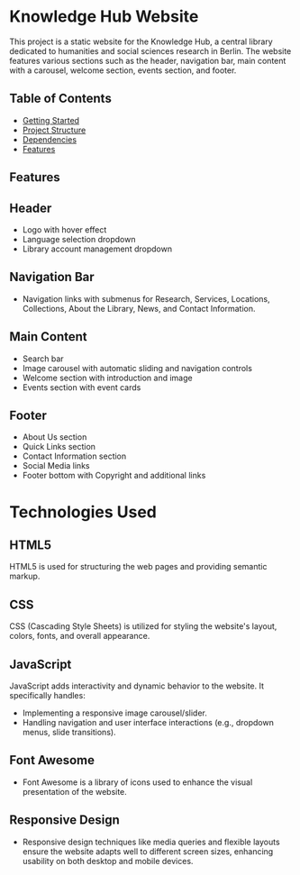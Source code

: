 # Knowledge Hub Website

This project is a static website for the Knowledge Hub, a central library dedicated to humanities and social sciences research in Berlin. The website features various sections such as the header, navigation bar, main content with a carousel, welcome section, events section, and footer.

## Table of Contents

- [Getting Started](#getting-started)
- [Project Structure](#project-structure)
- [Dependencies](#dependencies)
- [Features](#features)
## Features

## Header

- Logo with hover effect
- Language selection dropdown
- Library account management dropdown

## Navigation Bar

- Navigation links with submenus for Research, Services, Locations, Collections, About the Library, News, and Contact Information.

## Main Content

- Search bar
- Image carousel with automatic sliding and navigation controls
- Welcome section with introduction and image
- Events section with event cards

## Footer

- About Us section
- Quick Links section
- Contact Information section
- Social Media links
- Footer bottom with Copyright and additional links
# Technologies Used

## HTML5

HTML5 is used for structuring the web pages and providing semantic markup.

## CSS

CSS (Cascading Style Sheets) is utilized for styling the website's layout, colors, fonts, and overall appearance.

## JavaScript

JavaScript adds interactivity and dynamic behavior to the website. It specifically handles:

- Implementing a responsive image carousel/slider.
- Handling navigation and user interface interactions (e.g., dropdown menus, slide transitions).

## Font Awesome

- Font Awesome is a library of icons used to enhance the visual presentation of the website.
## Responsive Design

- Responsive design techniques like media queries and flexible layouts ensure the website adapts well to different screen sizes, enhancing usability on both desktop and mobile devices.

